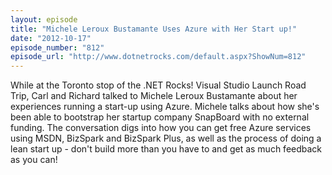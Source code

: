 ```yaml
---
layout: episode
title: "Michele Leroux Bustamante Uses Azure with Her Start up!"
date: "2012-10-17"
episode_number: "812"
episode_url: "http://www.dotnetrocks.com/default.aspx?ShowNum=812"
---
```


While at the Toronto stop of the .NET Rocks! Visual Studio Launch Road Trip, Carl and Richard talked to Michele Leroux Bustamante about her experiences running a start-up using Azure. Michele talks about how she's been able to bootstrap her startup company SnapBoard with no external funding. The conversation digs into how you can get free Azure services using MSDN, BizSpark and BizSpark Plus, as well as the process of doing a lean start up - don't build more than you have to and get as much feedback as you can!
